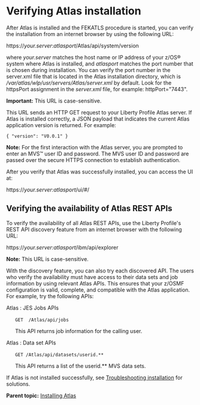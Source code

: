 # Verifying Atlas installation

After Atlas is installed and the FEKATLS procedure is started, you can verify the installation from an internet browser by using the following URL:

https://*your.server*:*atlasport*/Atlas/api/system/version

where *your.server* matches the host name or IP address of your z/OS® system where Atlas is installed, and *atlasport* matches the port number that is chosen during installation. You can verify the port number in the server.xml file that is located in the Atlas installation directory, which is */var/atlas/wlp/usr/servers/Atlas/server.xml* by default. Look for the httpsPort assignment in the *server.xml* file, for example: httpPort="7443".

**Important:** This URL is case-sensitive.

This URL sends an HTTP GET request to your Liberty Profile Atlas server. If Atlas is installed correctly, a JSON payload that indicates the current Atlas application version is returned. For example:

```
{ "version": "V0.0.1" }
```

**Note:** For the first interaction with the Atlas server, you are prompted to enter an MVS™ user ID and password. The MVS user ID and password are passed over the secure HTTPS connection to establish authentication.

After you verify that Atlas was successfully installed, you can access the UI at:

https://*your.server:atlasport*/ui/\#/

## Verifying the availability of Atlas REST APIs

To verify the availability of all Atlas REST APIs, use the Liberty Profile's REST API discovery feature from an internet browser with the following URL:

https://*your.server:atlasport*/ibm/api/explorer

**Note:** This URL is case-sensitive.

With the discovery feature, you can also try each discovered API. The users who verify the availability must have access to their data sets and job information by using relevant Atlas APIs. This ensures that your z/OSMF configuration is valid, complete, and compatible with the Atlas application. For example, try the following APIs:

 Atlas : JES Jobs APIs

       `GET  /Atlas/api/jobs`

       This API returns job information for the calling user.

 Atlas : Data set APIs  

       `GET /Atlas/api/datasets/userid.**`  

       This API returns a list of the userid.** MVS data sets.

If Atlas is not installed successfully, see [Troubleshooting installation](troubleshoot.md) for solutions.

**Parent topic:** [Installing Atlas](../topics/install.md)
